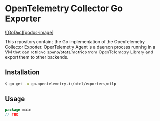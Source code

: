 # OpenTelemetry Collector Go Exporter

[![GoDoc][godoc-image]][godoc-url]


This repository contains the Go implementation of the OpenTelemetry Collector Exporter.
OpenTelemetry Agent is a daemon process running in a VM that can retrieve spans/stats/metrics from
OpenTelemetry Library and export them to other backends.

## Installation

```bash
$ go get -u go.opentelemetry.io/otel/exporters/otlp
```

## Usage

```go
package main
// TBD
```

[godoc-url]: https://godoc.org/go.opentelemetry.io/otel/exporters/otlp

